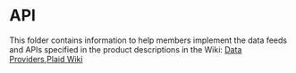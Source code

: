 API
===

This folder contains information to help members implement the data feeds and APIs
specified in the product descriptions in the Wiki: [Data Providers](https://github.com/fintechsandbox/project-sandcastle/wiki/Data-Providers),[Plaid Wiki](https://github.com/fintechsandbox/project-sandcastle/wiki/plaid)
